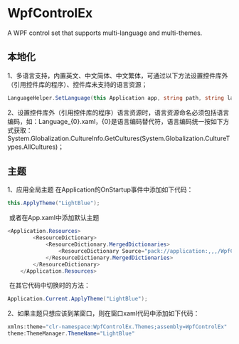 # WpfControlEx
A WPF control set that supports multi-language and multi-themes.

## 本地化

1、多语言支持，内置英文、中文简体、中文繁体，可通过以下方法设置控件库外（引用控件库的程序）、控件库未支持的语言资源；

```c#
LanguageHelper.SetLanguage(this Application app, string path, string language)
```

2、设置控件库外（引用控件库的程序）语言资源时，语言资源命名必须包括语言编码，如：Language_{0}.xaml，{0}是语言编码替代符，语言编码统一按如下方式获取：System.Globalization.CultureInfo.GetCultures(System.Globalization.CultureTypes.AllCultures)；

## 主题

1、应用全局主题
	在Application的OnStartup事件中添加如下代码：

```c#
this.ApplyTheme("LightBlue");
```

​	或者在App.xaml中添加默认主题

```c#
<Application.Resources>
        <ResourceDictionary>
            <ResourceDictionary.MergedDictionaries>
                <ResourceDictionary Source="pack://application:,,,/WpfControlEx;component/Themes/ThemeLightBlue.xaml"/>
            </ResourceDictionary.MergedDictionaries>
        </ResourceDictionary>
    </Application.Resources>
```

​	在其它代码中切换时的方法：

```c#
Application.Current.ApplyTheme("LightBlue");
```

2、如果主题只想应该到某窗口，则在窗口xaml代码中添加如下代码：

```c#
xmlns:theme="clr-namespace:WpfControlEx.Themes;assembly=WpfControlEx"
theme:ThemeManager.ThemeName="LightBlue"
```

